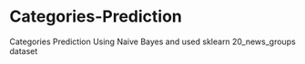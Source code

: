 # Categories-Prediction
Categories Prediction Using Naive Bayes and used sklearn 20_news_groups dataset
